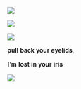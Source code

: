 
![](https://komarev.com/ghpvc/?username=foullegacy&color=CA692E&label=fell+into+the+abyss&base=1000&style=flat-square&aligncenter)

![](https://i.imgur.com/1hyF5sS.png)



 
 ![](https://media1.tenor.com/m/hqTCQG0UqdoAAAAd/tartaglia-edit-for-discord-profile.gif)

<p align="left">
𝐩𝐮𝐥𝐥 𝐛𝐚𝐜𝐤 𝐲𝐨𝐮𝐫 𝐞𝐲𝐞𝐥𝐢𝐝𝐬,
 </p>
 <p align="left">
 𝐈'𝐦 𝐥𝐨𝐬𝐭 𝐢𝐧 𝐲𝐨𝐮𝐫 𝐢𝐫𝐢𝐬
</p>
 
![](https://i.imgur.com/4C5PQt3.png)  
                                   
